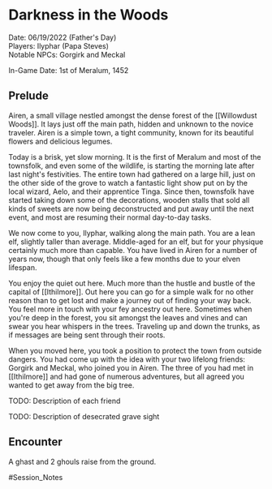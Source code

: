 # Darkness in the Woods

Date: 06/19/2022 (Father's Day)  
Players: Ilyphar (Papa Steves)  
Notable NPCs: Gorgirk and Meckal

In-Game Date: 1st of Meralum, 1452

## Prelude
Airen, a small village nestled amongst the dense forest of the [[Willowdust Woods]]. It lays just off the main path, hidden and unknown to the novice traveler. Airen is a simple town, a tight community, known for its beautiful flowers and delicious legumes.

Today is a brisk, yet slow morning. It is the first of Meralum and most of the townsfolk, and even some of the wildlife, is starting the morning late after last night's festivities. The entire town had gathered on a large hill, just on the other side of the grove to watch a fantastic light show put on by the local wizard, Aelo, and their apprentice Tinga. Since then, townsfolk have started taking down some of the decorations, wooden stalls that sold all kinds of sweets are now being deconstructed and put away until the next event, and most are resuming their normal day-to-day tasks. 

We now come to you, Ilyphar, walking along the main path. You are a lean elf, slightly taller than average. Middle-aged for an elf, but for your physique certainly much more than capable. You have lived in Airen for a number of years now, though that only feels like a few months due to your elven lifespan. 

You enjoy the quiet out here. Much more than the hustle and bustle of the capital of [[Ithilmore]]. Out here you can go for a simple walk for no other reason than to get lost and make a journey out of finding your way back. You feel more in touch with your fey ancestry out here. Sometimes when you're deep in the forest, you sit amongst the leaves and vines and can swear you hear whispers in the trees. Traveling up and down the trunks, as if messages are being sent through their roots. 

When you moved here, you took a position to protect the town from outside dangers. You had come up with the idea with your two lifelong friends: Gorgirk and Meckal, who joined you in Airen. The three of you had met in [[Ithilmore]] and had gone of numerous adventures, but all agreed you wanted to get away from the big tree.  

TODO: Description of each friend

TODO: Description of desecrated grave sight  

## Encounter
A ghast and 2 ghouls raise from the ground. 

#Session_Notes